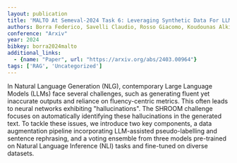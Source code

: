 ```yaml
---
layout: publication
title: 'MALTO At Semeval-2024 Task 6: Leveraging Synthetic Data For LLM Hallucination Detection'
authors: Borra Federico, Savelli Claudio, Rosso Giacomo, Koudounas Alkis, Giobergia Flavio
conference: "Arxiv"
year: 2024
bibkey: borra2024malto
additional_links:
  - {name: "Paper", url: "https://arxiv.org/abs/2403.00964"}
tags: ['RAG', 'Uncategorized']
---
```

In Natural Language Generation (NLG), contemporary Large Language Models
(LLMs) face several challenges, such as generating fluent yet inaccurate
outputs and reliance on fluency-centric metrics. This often leads to neural
networks exhibiting "hallucinations". The SHROOM challenge focuses on
automatically identifying these hallucinations in the generated text. To tackle
these issues, we introduce two key components, a data augmentation pipeline
incorporating LLM-assisted pseudo-labelling and sentence rephrasing, and a
voting ensemble from three models pre-trained on Natural Language Inference
(NLI) tasks and fine-tuned on diverse datasets.
